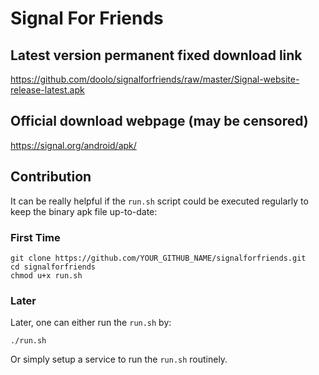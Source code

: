 # Signal For Friends

## Latest version permanent fixed download link
https://github.com/doolo/signalforfriends/raw/master/Signal-website-release-latest.apk

## Official download webpage (may be censored)
https://signal.org/android/apk/

## Contribution
It can be really helpful if the `run.sh` script could be executed regularly to keep the binary apk file up-to-date:

### First Time

    git clone https://github.com/YOUR_GITHUB_NAME/signalforfriends.git
    cd signalforfriends
    chmod u+x run.sh

### Later

Later, one can either run the `run.sh` by:

    ./run.sh
Or simply setup a service to run the `run.sh` routinely.
